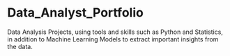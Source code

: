 # Data_Analyst_Portfolio
Data Analysis Projects, using tools and skills such as Python and Statistics, in addition to Machine Learning Models to extract important insights from the data. 
